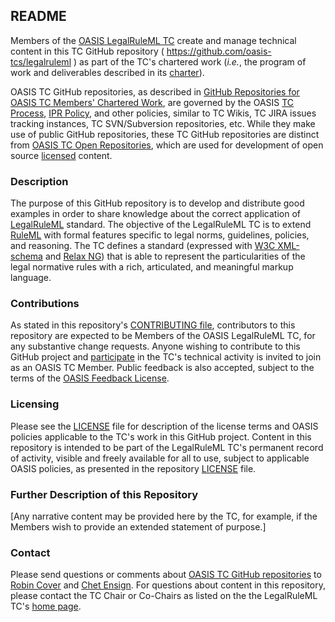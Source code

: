 <div>
<h2>README</h2>

<p>Members of the <a href="https://www.oasis-open.org/committees/legalruleml/">OASIS LegalRuleML TC</a> create and manage technical content in this TC GitHub repository ( <a href="https://github.com/oasis-tcs/legalruleml">https://github.com/oasis-tcs/legalruleml</a> ) as part of the TC's chartered work (<i>i.e.</i>, the program of work and deliverables described in its <a href="https://www.oasis-open.org/committees/legalruleml/charter.php">charter</a>).</p>

<p>OASIS TC GitHub repositories, as described in <a href="https://www.oasis-open.org/resources/tcadmin/github-repositories-for-oasis-tc-members-chartered-work">GitHub Repositories for OASIS TC Members' Chartered Work</a>, are governed by the OASIS <a href="https://www.oasis-open.org/policies-guidelines/tc-process">TC Process</a>, <a href="https://www.oasis-open.org/policies-guidelines/ipr">IPR Policy</a>, and other policies, similar to TC Wikis, TC JIRA issues tracking instances, TC SVN/Subversion repositories, etc.  While they make use of public GitHub repositories, these TC GitHub repositories are distinct from <a href="https://www.oasis-open.org/resources/open-repositories">OASIS TC Open Repositories</a>, which are used for development of open source <a href="https://www.oasis-open.org/resources/open-repositories/licenses">licensed</a> content.</p>
</div>

<div>
<h3>Description</h3>

<p>The purpose of this GitHub repository is to develop and distribute good examples in order to share knowledge about the correct application of <a href="http://docs.oasis-open.org/legalruleml/legalruleml-core-spec/v1.0/">LegalRuleML</a> standard. The objective of the LegalRuleML TC is to extend <a href="http://wiki.ruleml.org/">RuleML</a> with formal features specific to legal norms, guidelines, policies, and reasoning. The TC defines a standard (expressed with <a href="https://en.wikipedia.org/wiki/XML_Schema_(W3C)">W3C XML-schema</a> and <a href="https://en.wikipedia.org/wiki/RELAX_NG">Relax NG</a>) that is able to represent the particularities of the legal normative rules with a rich, articulated, and meaningful markup language.</p>
</div>

<div>
<h3>Contributions</h3>
<p>As stated in this repository's <a href="https://github.com/oasis-tcs/legalruleml/blob/master/CONTRIBUTING.md">CONTRIBUTING file</a>, contributors to this repository are expected to be Members of the OASIS LegalRuleML TC, for any substantive change requests.  Anyone wishing to contribute to this GitHub project and <a href="https://www.oasis-open.org/join/participation-instructions">participate</a> in the TC's technical activity is invited to join as an OASIS TC Member.  Public feedback is also accepted, subject to the terms of the <a href="https://www.oasis-open.org/policies-guidelines/ipr#appendixa">OASIS Feedback License</a>.</p>
</div>



<div>
<h3>Licensing</h3>
<p>Please see the <a href="https://github.com/oasis-tcs/legalruleml/blob/master/LICENSE.md">LICENSE</a> file for description of the license terms and OASIS policies applicable to the TC's work in this GitHub project. Content in this repository is intended to be part of the LegalRuleML TC's permanent record of activity, visible and freely available for all to use, subject to applicable OASIS policies, as presented in the repository <a href="https://github.com/oasis-tcs/legalruleml/blob/master/LICENSE.md">LICENSE</a> file.</p>
</div>

<div>
<h3>Further Description of this Repository</h3>

<p>[Any narrative content may be provided here by the TC, for example, if the Members wish to provide an extended statement of purpose.]</p>
</div>

<div>

<h3>Contact</h3>
<p>Please send questions or comments about <a href="https://www.oasis-open.org/resources/tcadmin/github-repositories-for-oasis-tc-members-chartered-work">OASIS TC GitHub repositories</a> to <a href="mailto:robin@oasis-open.org">Robin Cover</a> and <a href="mailto:chet.ensign@oasis-open.org">Chet Ensign</a>.  For questions about content in this repository, please contact the TC Chair or Co-Chairs as listed on the the LegalRuleML TC's <a href="https://www.oasis-open.org/committees/legalruleml/">home page</a>.</p>
</div>
